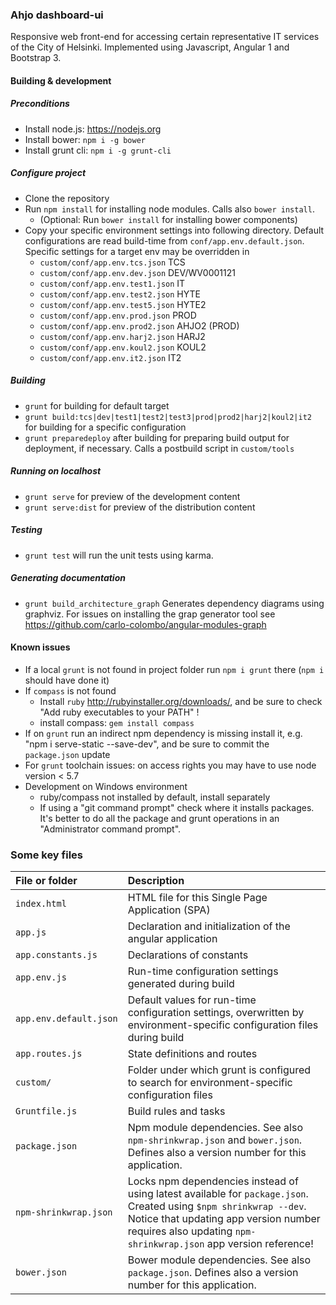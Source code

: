 ### Ahjo dashboard-ui

Responsive web front-end for accessing certain representative IT services of the City of Helsinki.
Implemented using Javascript, Angular 1 and Bootstrap 3.

#### Building & development

##### Preconditions

* Install node.js: <https://nodejs.org>
* Install bower: `npm i -g bower`
* Install grunt cli: `npm i -g grunt-cli`

##### Configure project

* Clone the repository
* Run `npm install` for installing node modules. Calls also `bower install`.
  * (Optional: Run `bower install` for installing bower components)
* Copy your specific environment settings into following directory. Default configurations are read build-time from `conf/app.env.default.json`. Specific settings for a target env may be overridden in
  * `custom/conf/app.env.tcs.json` TCS
  * `custom/conf/app.env.dev.json` DEV/WV0001121
  * `custom/conf/app.env.test1.json` IT
  * `custom/conf/app.env.test2.json` HYTE
  * `custom/conf/app.env.test5.json` HYTE2
  * `custom/conf/app.env.prod.json` PROD
  * `custom/conf/app.env.prod2.json` AHJO2 (PROD)
  * `custom/conf/app.env.harj2.json` HARJ2
  * `custom/conf/app.env.koul2.json` KOUL2
  * `custom/conf/app.env.it2.json` IT2

##### Building

* `grunt` for building for default target
* `grunt build:tcs|dev|test1|test2|test3|prod|prod2|harj2|koul2|it2` for building for a specific configuration
* `grunt preparedeploy` after building for preparing build output for deployment, if necessary. Calls a postbuild script in `custom/tools`

##### Running on localhost

* `grunt serve` for preview of the development content
* `grunt serve:dist` for preview of the distribution content

##### Testing

* `grunt test` will run the unit tests using karma.

##### Generating documentation

* `grunt build_architecture_graph` Generates dependency diagrams using graphviz. For issues on installing the grap generator tool see https://github.com/carlo-colombo/angular-modules-graph

#### Known issues

* If a local `grunt` is not found in project folder run `npm i grunt` there (`npm i` should have done it)
* If `compass` is not found
  * Install `ruby` <http://rubyinstaller.org/downloads/>, and be sure to check "Add ruby executables to your PATH" !
  * install compass: `gem install compass`
* If on `grunt` run an indirect npm dependency is missing install it, e.g. "npm i serve-static --save-dev", and be sure to commit the `package.json` update
* For `grunt` toolchain issues: on access rights you may have to use node version < 5.7
* Development on Windows environment
  * ruby/compass not installed by default, install separately
  * If using a "git command prompt" check where it installs packages. It's better to do all the package and grunt operations in an "Administrator command prompt".

### Some key files

|File or folder|Description|
|:-------------|:-----|
| `index.html` | HTML file for this Single Page Application (SPA)
| `app.js` | Declaration and initialization of the angular application
| `app.constants.js` | Declarations of constants
| `app.env.js` | Run-time configuration settings generated during build
| `app.env.default.json` | Default values for run-time configuration settings, overwritten by environment-specific configuration files during build
| `app.routes.js` | State definitions and routes
| `custom/` | Folder under which grunt is configured to search for environment-specific configuration files
| `Gruntfile.js` | Build rules and tasks
| `package.json` | Npm module dependencies. See also `npm-shrinkwrap.json` and `bower.json`. Defines also a version number for this application.
| `npm-shrinkwrap.json` | Locks npm dependencies instead of using latest available for `package.json`. Created using `$npm shrinkwrap --dev`. Notice that updating app version number requires also updating `npm-shrinkwrap.json` app version reference!
| `bower.json` |  Bower module dependencies. See also `package.json`. Defines also a version number for this application.
